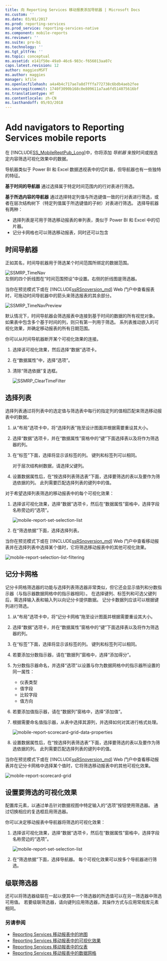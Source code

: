 ```yaml
---
title: 向 Reporting Services 移动报表添加导航器 | Microsoft Docs
ms.custom: ''
ms.date: 03/01/2017
ms.prod: reporting-services
ms.prod_service: reporting-services-native
ms.component: mobile-reports
ms.reviewer: ''
ms.suite: pro-bi
ms.technology: ''
ms.tgt_pltfrm: ''
ms.topic: conceptual
ms.assetid: e141f50e-49a9-46c6-983c-f656013aa07c
caps.latest.revision: 12
author: maggiesMSFT
ms.author: maggies
manager: kfile
ms.openlocfilehash: a4a4b4c717ae7a8d7fffa772738c6bdb4aeb2fee
ms.sourcegitcommit: 1740f3090b168c0e809611a7aa6fd514075616bf
ms.translationtype: HT
ms.contentlocale: zh-CN
ms.lasthandoff: 05/03/2018
---
```

# <a name="add-navigators-to-reporting-services-mobile-reports"></a>Add navigators to Reporting Services mobile reports
在 [!INCLUDE[SS_MobileReptPub_Long](../../includes/ss-mobilereptpub-long.md)]中，你将添加 *导航器* 来按时间或按选定内容筛选可视化效果中的数据。 

导航器类似于 Power BI 和 Excel 数据透视表中的切片器，但导航器也有一些独特的特征。

**基于时间的导航器** 通过选择属于特定时间范围内的行对表进行筛选。 

**基于所选内容的导航器** 通过选择特定列值与所选键值一致的行对表进行筛选，或者在层次结构树下（特定列值属于所选键值的子树）对表进行筛选。 选择导航器有两种：
* 选择列表是可用于筛选移动报表的单列表，类似于 Power BI 和 Excel 中的切片器。
* 记分卡网格也可以筛选移动报表，同时还可以包含 
  
## <a name="time-navigators"></a>时间导航器   
  
正如其名，时间导航器用于筛选某个时间范围所绑定的数据范围。   
  
![SSMRP_TimeNav](../../reporting-services/mobile-reports/media/ssmrp-timenav.png)  
左侧的四个折线图在“时间范围预设”中设置。右侧的折线图是筛选器。  
  
当你在预览模式下或在 [!INCLUDE[ssRSnoversion_md](../../includes/ssrsnoversion-md.md)] Web 门户中查看报表时，可拖动时间导航器中的箭头来筛选报表的其余部分。  
  
![SSMRP_TimeNavPreview](../../reporting-services/mobile-reports/media/ssmrp-timenavpreview.png)  
  
默认情况下，时间导航器会筛选报表中连接到基于时间的数据的所有视觉对象。 如果表中包含多个基于时间的列，则只有第一列用于筛选。 系列表推动嵌入的可视化效果，并确定移动报表的所有日期范围。  
  
你可以从时间导航器断开某个可视化效果的连接。   
1. 选择该可视化效果，然后选择“数据”选项卡。  
2. 在“数据属性”中，选择“选项”。  
3. 清除“筛选依据”复选框。  
  
   ![SSMRP_ClearTimeFilter](../../reporting-services/mobile-reports/media/ssmrp-cleartimefilter.png)  
  
## <a name="selection-lists"></a>选择列表   
  
选择列表通过将列表中的选定值与筛选表中每行的指定列的值相匹配来筛选移动报表中的数据。 

1. 从“布局”选项卡中，将“选择列表”拖至设计图面并根据需要重设其大小。

2. 选择“数据”选项卡，并在“数据属性”窗格中的“键”下面选择表以及将作为筛选器的列。 

3. 在“标签”下面，选择将显示该标签的列。 键列和标签列可以相同。  
  
   对于层次结构树数据，请选择父键列。  
  
4. 设置数据属性后，在“按选择列表筛选表”下面，选择要筛选的表以及要作为筛选依据的列。 此列需要匹配选择列表的键列中的值。 

对于希望选择列表筛选的移动报表中的每个可视化效果：

1. 选择该可视化效果，选择“数据”选项卡，然后在“数据属性”窗格中，选择字段名称旁边的“选项”。

   ![mobile-report-set-selection-list](../../reporting-services/mobile-reports/media/mobile-report-set-selection-list.png)

2. 在“筛选依据”下面，选择选择列表。

当你在预览模式下或在 [!INCLUDE[ssRSnoversion_md](../../includes/ssrsnoversion-md.md)] Web 门户中查看移动报表并在选择列表中选择某个值时，它将筛选移动报表中的其他可视化效果。

![mobile-report-selection-list-filtering](../../reporting-services/mobile-reports/media/mobile-report-selection-list-filtering.png) 
     
## <a name="scorecard-grid"></a>记分卡网格  
  
记分卡网格筛选器的功能与选择列表筛选器非常类似，但它还会显示值列和分数指示器（与指示器数据网格中的指示器相同）。 在选择键列、标签列和可选父键列后，需选择输入表和输入列以向记分卡提供数据。 记分卡数据列应该可以根据键列进行筛选。  

1. 从“布局”选项卡中，将“记分卡网格”拖至设计图面并根据需要重设其大小。

2. 选择“数据”选项卡，并在“数据属性”窗格中的“键”下面选择表以及将作为筛选器的列。 

3. 在“标签”下面，选择将显示该标签的列。 键列和标签列可以相同。  
  
4. 若要添加分数指示器，请在“数据列”窗格中，选择“添加得分”。   
  
5. 为分数指示器命名，并选择“选项”以设置与你为数据网格中的指示器所设置的同一属性：  
  
   * 仪表类型
   * 值字段
   * 比较字段
   * 值方向
  
6. 若要添加值指示器，请在“数据列”窗格中，选择“添加值”。

7. 根据需要命名值指示器，从表中选择其源列，并选择如何对其进行格式处理。  

   ![mobile-report-scorecard-grid-data-properties](../../reporting-services/mobile-reports/media/mobile-report-scorecard-grid-data-properties.png)

8. 设置数据属性后，在“按选择列表筛选表”下面，选择要筛选的表以及要作为筛选依据的列。 此列需要匹配选择列表的键列中的值。 

当你在预览模式下或在 [!INCLUDE[ssRSnoversion_md](../../includes/ssrsnoversion-md.md)] Web 门户中查看移动报表并在记分卡网格中选择某个值时，它将筛选移动报表中的其他可视化效果。

![mobile-report-scorecard-grid](../../reporting-services/mobile-reports/media/mobile-report-scorecard-grid.png)
    
## <a name="set-which-visualizations-are-filtered"></a>设置要筛选的可视化效果  
  
配置库元素，以通过单击针对数据视图中特定输入的“选项”按钮使用筛选器。 通过切换相应的复选框启用筛选器。  

你可以决定移动报表中导航器将筛选的可视化效果：

1. 选择该可视化效果，选择“数据”选项卡，然后在“数据属性”窗格中，选择字段名称旁边的“选项”。

   ![mobile-report-set-selection-list](../../reporting-services/mobile-reports/media/mobile-report-set-selection-list.png)

2. 在“筛选依据”下面，选择导航器。 每个可视化效果可以按多个导航器进行筛选。
  
## <a name="cascading-filters"></a>级联筛选器   
  
还可以将筛选器级联在一起以便其中一个筛选器的所选值可以在另一筛选器中筛选可用值。 若要级联筛选器，请向键列应用筛选器，其操作方式与应用常规库元素相同。  

### <a name="see-also"></a>另请参阅 
  
* [Reporting Services 移动报表中的地图](../../reporting-services/mobile-reports/maps-in-reporting-services-mobile-reports.md)
* [Reporting Services 移动报表中的可视化效果](../../reporting-services/mobile-reports/add-visualizations-to-reporting-services-mobile-reports.md)
* [Reporting Services 移动报表中的仪表](../../reporting-services/mobile-reports/add-gauges-to-mobile-reports-reporting-services.md)
* [Reporting Services 移动报表中的数据网格](../../reporting-services/mobile-reports/add-data-grids-to-mobile-reports-reporting-services.md)  
